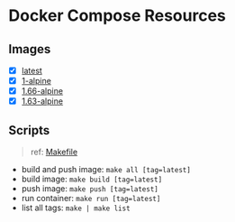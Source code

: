 # Docker Compose Resources

## Images

- [x] [latest](./latest/Dockerfile)
- [x] [1-alpine](./1-alpine/Dockerfile)
- [x] [1.66-alpine](./1.66-alpine/Dockerfile)
- [x] [1.63-alpine](./1.63-alpine/Dockerfile)

## Scripts

>ref: [Makefile](./Makefile)

- build and push image: `make all [tag=latest]`
- build image: `make build [tag=latest]`
- push image: `make push [tag=latest]`
- run container: `make run [tag=latest]`
- list all tags: `make | make list`
